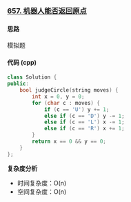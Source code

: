 ### [657. 机器人能否返回原点](https://leetcode.cn/problems/robot-return-to-origin/description/)
#### 思路
模拟题
#### 代码 (cpp)
```cpp
class Solution {
public:
    bool judgeCircle(string moves) {
        int x = 0, y = 0;
        for (char c : moves) {
            if (c == 'U') y += 1;
            else if (c == 'D') y -= 1;
            else if (c == 'L') x -= 1;
            else if (c == 'R') x += 1;
        }
        return x == 0 && y == 0;
    }
};
```
**复杂度分析**
- 时间复杂度：O(n)
- 空间复杂度：O(n)
